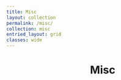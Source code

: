 ```yaml
---
title: Misc
layout: collection
permalink: /misc/
collection: misc
entried_layout: grid
classes: wide
---
```


<p> <center> <h1>Misc</h1> </center> </p> <br>

